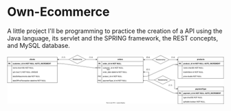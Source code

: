 # Own-Ecommerce
A little project I'll be programming to practice the creation of a API using the Java language, its servlet and the SPRING framework, the REST concepts, and MySQL database.

![Conceptual model of the database](/conceptual-model.drawio.svg)
